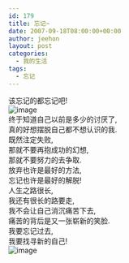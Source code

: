 ```yaml
---
id: 179
title: 忘记~
date: 2007-09-18T08:00:00+00:00
author: jeehon
layout: post
categories:
  - 我的生活
tags:
  - 忘记
---
```

该忘记的都忘记吧!  
<img src="http://www.sjquan.com/img/bbde1fe8/1a988e79307872b3ae764.jpg" alt="image" border="0" />  
终于知道自己以前是多少的讨厌了,  
真的好想摆脱自己都不想认识的我.  
既然注定失败,  
那就不要再抱成功的幻想,  
那就不要努力的去争取.  
放弃也许是最好的方法,  
忘记也许是最好的解脱!  
人生之路很长,  
我还有很长的路要走,  
我不会让自己消沉痛苦下去,  
痛苦的背后是又一张崭新的笑脸.  
我要忘记过去,  
我要找寻新的自己!  
<img src="http://images.blogcn.com/2007/4/1/6/yanrong2005,20070401104635.jpg" alt="image" border="0" />